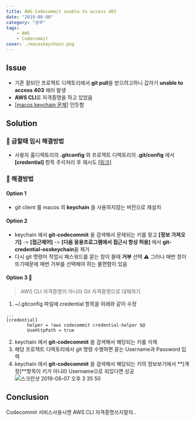 ```yaml
---
title: AWS Codecommit unable to access 403
date: "2019-08-08"
category: "공부"
tags:
    - AWS
    - Codecommit
cover: ./macoskeychain.png
---
```


## Issue

-   기존 잘되던 프로젝트 디렉토리에서 **git pull**을 받으려고하니 갑자기 **unable to access 403** 에러 발생
-   **AWS CLI**로 자격증명을 하고 있었음
-   [[macos keychain 문제]](https://docs.aws.amazon.com/ko_kr/codecommit/latest/userguide/troubleshooting-ch.html#troubleshooting-macoshttps) 인듯함

## Solution

### :rocket: 급할때 임시 해결방법

-   사용자 홈디렉토리의 **.gitconfig** 와 프로젝트 디렉토리의 **.git/config** 에서 **[credential]** 항목 주석처리 후 재시도 [[링크]](https://docs.aws.amazon.com/ko_kr/codecommit/latest/userguide/troubleshooting-gc.html#troubleshooting-gc2)

### :star2: 해결방법

#### Option 1

-   git client 를 macos 의 **keychain** 을 사용하지않는 버전으로 재설치

#### Option 2

-   keychain 에서 **git-codecommit** 을 검색해서 문제되는 키를 찾고 **[정보 가져오기]** -> **[접근제어]** -> **[다음 응용프로그램에서 접근시 항상 허용]** 에서 **git-credential-osxkeychain**을 제거
-   다시 git 명령어 작업시 패스워드를 묻는 창이 뜰때 **거부** 선택
    :warning: 그러나 매번 창이 뜨기때문에 매번 거부를 선택해야 하는 불편함이 있음

#### Option 3 :dart:

> AWS CLI 자격증명이 아니라 Git 자격증명으로 대체하기

1. ~/.gitconfig 파일에 credential 항목을 아래와 같이 수정

```
...
[credential]
        helper = !aws codecommit credential-helper $@
        UseHttpPath = true
```

2. keychain 에서 **git-codecommit** 을 검색해서 해당되는 키를 삭제
3. 해당 프로젝트 디렉토리에서 git 명령 수행하면 묻는 Username과 Password 입력
4. keychain 에서 **git-codecommit** 을 검색해서 해당되는 키의 정보보기에서 **[계정]**항목이 키가 아니라 Username으로 되있다면 성공
   ![스크린샷 2019-08-07 오후 3 35 50](https://user-images.githubusercontent.com/48215197/62600200-3d044b00-b929-11e9-8a0c-8e52fd6ff4f9.png)

## Conclusion

Codecommit 서비스사용시엔 AWS CLI 자격증명쓰지말자..
